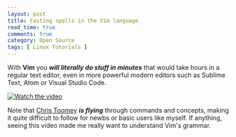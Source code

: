 ```yaml
---
layout: post
title: Casting spells in the Vim language
read_time: true  
comments: true
category: Open Source
tags: [ Linux Tutorials ]
---
```


With **Vim** you ***will literally do stuff in minutes*** that would take hours in a regular text editor, even in more powerful modern editors such as Sublime Text, Atom or Visual Studio Code.

[![Watch the video](https://img.youtube.com/vi/wlR5gYd6um0/maxresdefault.jpg)](https://youtu.be/wlR5gYd6um0)

Note that [Chris Toomey](https://ctoomey.com/) ***is flying*** through commands and concepts, making it quite difficult to follow for newbs or basic users like myself. If anything, seeing this video made me really want to understand Vim's grammar. 
